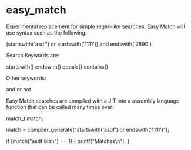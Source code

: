 # easy_match
Experimental replacement for simple regex-like searches.  Easy Match
will use syntax such as the following:

(startswith('asdf') or startswith('1111')) and endswith('7890')

Search Keywords are:

startswith()
endswith()
equals()
contains()

Other keywords:

and
or
not

Easy Match searches are compiled with a JIT into a assembly language
function that can be called many times over:

match_t match;

match = compiler_generate("startswith('asdf') or endswith('1111')");

if (match("asdf blah") == 1) { printf("Matches\n"); }


